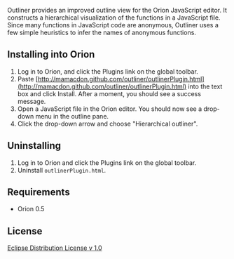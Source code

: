 Outliner provides an improved outline view for the Orion JavaScript editor. It constructs a hierarchical visualization
of the functions in a JavaScript file. Since many functions in JavaScript code are anonymous, Outliner uses a few simple
heuristics to infer the names of anonymous functions.

Installing into Orion
---------------------
1. Log in to Orion, and click the Plugins link on the global toolbar.
2. Paste [http://mamacdon.github.com/outliner/outlinerPlugin.html](http://mamacdon.github.com/outliner/outlinerPlugin.html) into the text box and click Install.
   After a moment, you should see a success message.
3. Open a JavaScript file in the Orion editor. You should now see a drop-down menu in the outline pane.
4. Click the drop-down arrow and choose "Hierarchical outliner".

<!--
Installing onto orionhub
------------------------
We can use Orionhub to simulate a local Orion server. We'll install the Outliner plugin into our "simulated" server.
1. Log into Orionhub.
2. Go to the Repositories page and clone the Orion client repository:
        git://git.eclipse.org/gitroot/orion/org.eclipse.orion.client.git
3. Go to the Sites page and create a new site configuration.
4. *While holding the SHIFT key*, click the Add button and choose ```org.eclipse.orion.client``` from the list.
   This should create a number of entries in the table.
5. Click *Start* to launch the site. Note the URL where the site is running; this is now your "local server".
6. Go to the Navigator and browse to ```org.eclipse.orion.client/bundles/org.eclipse.orion.client.core/web```.
7. Follow the instructions in "Installing" above, starting from Step 2.
-->

Uninstalling
------------
1. Log in to Orion and click the Plugins link on the global toolbar.
2. Uninstall ```outlinerPlugin.html```.

Requirements
------------
* Orion 0.5

License
-------
[Eclipse Distribution License v 1.0](http://www.eclipse.org/org/documents/edl-v10.html)
